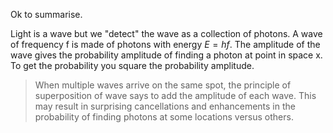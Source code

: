 Ok to summarise. 

Light is a wave but we "detect" the wave as a collection of photons. A wave of frequency f is made of photons with energy $E=hf$. The amplitude of the wave gives the probability amplitude of finding a photon at point in space x. To get the probability you square the probability amplitude. 

> When multiple waves arrive on the same spot, the principle of superposition of wave says to add the amplitude of each wave. This may result in surprising cancellations and enhancements in the probability of finding photons at some locations versus others. 


